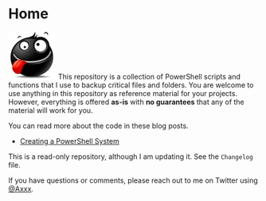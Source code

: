 # Home

![data](16987.jpg) This repository is a collection of PowerShell scripts and functions that I use to backup critical files and folders. 
You are welcome to use anything in this repository as reference material for your projects. However, everything is offered **as-is** with **no guarantees** that any of the material will work for you.

You can read more about the code in these blog posts.

+ [Creating a PowerShell  System](https://xx.com/x)

This is a read-only repository, although I am updating it. See the `Changelog` file.

If you have questions or comments, please reach out to me on Twitter using [@Axxx](https://twitter.com/axxx).
